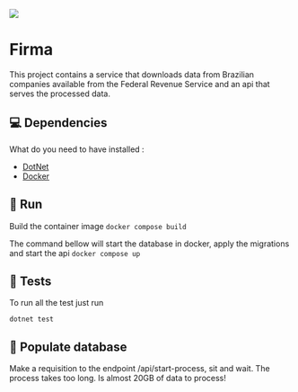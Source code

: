 ![](https://github.com/brunocpradom/Firma/docs/under_construction.gif)

# Firma

This project contains a service that downloads data from Brazilian companies available from the Federal Revenue Service and an api that serves the processed data.

## 💻 Dependencies

What do you need to have installed :

- [DotNet](https://dotnet.microsoft.com/en-us/download)
- [Docker](https://docs.docker.com/get-docker/)

## 🛫 Run

Build the container image
`docker compose build`

The command bellow will start the database in docker, apply the migrations and start the api
`docker compose up`

## 🧪 Tests

To run all the test just run

```
dotnet test
```

## 💾 Populate database

Make a requisition to the endpoint /api/start-process, sit and wait. The process takes too long. Is almost 20GB of data to process!
